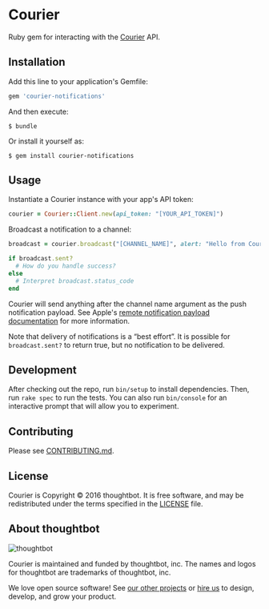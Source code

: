 # Courier

Ruby gem for interacting with the [Courier] API.

[Courier]: https://courier.thoughtbot.com

## Installation

Add this line to your application's Gemfile:

```ruby
gem 'courier-notifications'
```

And then execute:

    $ bundle

Or install it yourself as:

    $ gem install courier-notifications

## Usage

Instantiate a Courier instance with your app's API token:

```ruby
courier = Courier::Client.new(api_token: "[YOUR_API_TOKEN]")
```

Broadcast a notification to a channel:

```ruby
broadcast = courier.broadcast("[CHANNEL_NAME]", alert: "Hello from Courier", badge: "1")

if broadcast.sent?
  # How do you handle success?
else
  # Interpret broadcast.status_code
end
```

Courier will send anything after the channel name argument as the push notification payload. See Apple's [remote notification payload documentation] for more information.

[remote notification payload documentation]: https://developer.apple.com/library/ios/documentation/NetworkingInternet/Conceptual/RemoteNotificationsPG/Chapters/TheNotificationPayload.html

Note that delivery of notifications is a “best effort”. It is possible for `broadcast.sent?` to return true, but no notification to be delivered.

## Development

After checking out the repo, run `bin/setup` to install dependencies. Then, run `rake spec` to run the tests. You can also run `bin/console` for an interactive prompt that will allow you to experiment.

## Contributing

Please see [CONTRIBUTING.md](/CONTRIBUTING.md).

## License

Courier is Copyright © 2016 thoughtbot. It is free software, and may be redistributed under the terms specified in the [LICENSE](/LICENSE) file.

## About thoughtbot

![thoughtbot](https://thoughtbot.com/logo.png)

Courier is maintained and funded by thoughtbot, inc.
The names and logos for thoughtbot are trademarks of thoughtbot, inc.

We love open source software! See [our other projects][community] or [hire us][hire] to design, develop, and grow your product.

[community]: https://thoughtbot.com/community?utm_source=github
[hire]: https://thoughtbot.com?utm_source=github
